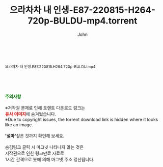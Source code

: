 ﻿---
layout: post
title:  "으라차차 내 인생-E87-220815-H264-720p-BULDU-mp4.torrent"
author: John
categories: [ 드라마 ]
tags: [  ]
image:  
description: "으라차차 내 인생-E87-220815-H264-720p-BULDU-mp4 torrent 정보 공유"
toc: true
toc_sticky: true
---

<br>
<div class="view-img">
<a class="view_image" href="http://torrentmobile61.com/bbs/view_image.php?fn=%2Fdata%2Ffile%2Fdrama%2F3735183265_bdyVgzMn_0d97240159c92993a10036bf728a4c5d9a7ad976.jpg" target="_blank"><img alt="" class="img-tag" content="http://torrentmobile61.com/data/file/drama/3735183265_bdyVgzMn_0d97240159c92993a10036bf728a4c5d9a7ad976.jpg" itemprop="image" src="http://torrentmobile61.com/data/file/drama/thumb-3735183265_bdyVgzMn_0d97240159c92993a10036bf728a4c5d9a7ad976_835x603.jpg"/></a></div><div class="view-content" itemprop="description">
<p><span style="font-size:12px;">으라차차 내 인생.E87.220815.H264.720p-BULDU.mp4</span> </p> </div>
    
<br><br><br>
<p data-ke-size="size16"><b><span style="color: green;">주의사항</span></b><br /><br />※저작권 문제로 인해 토렌트 다운로드 링크는<br /><b><span style="color: red;">유사 이미지</span></b>에 숨겨뒀습니다.<br />※Due to copyright issues, the torrent download link is hidden where it looks like an image.<br /><br /><b>'설마'</b>싶은 것까지 확인해 보세요.<br /><br />숨김링크 클릭 시 마그넷 나타나지 않는 것은<br />저작권으로 인한 링크만료 자료로<br />1시간 간격으로 봇에 의해 마그넷 주소 갱신됩니다.</p>
